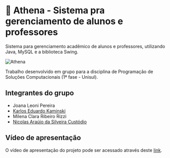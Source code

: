 # :owl: Athena - Sistema pra gerenciamento de alunos e professores
Sistema para gerenciamento acadêmico de alunos e professores, utilizando Java, MySQL e a biblioteca Swing.  

![Athena](https://user-images.githubusercontent.com/77423877/206771796-c72764f8-9e70-453e-afa4-8aa64668f885.jpg)

Trabalho desenvolvido em grupo para a disciplina de Programação de Soluções Computacionais (1ª fase - Unisul).

## Integrantes do grupo
- Joana Leoni Pereira
- [Karlos Eduardo Kaminski](https://github.com/KarlosEKaminski)
- Milena Clara Ribeiro Rizzi
- [Nicolas Araújo da Silveira Custódio](https://github.com/NicolasASC)

## Vídeo de apresentação
O vídeo de apresentação do projeto pode ser acessado através deste [link](https://drive.google.com/file/d/19t6ExkmsAgnmLyzXckOxS_hFhdxlixOC/view?usp=sharing).
